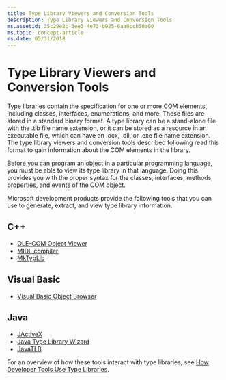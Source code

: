 ```yaml
---
title: Type Library Viewers and Conversion Tools
description: Type Library Viewers and Conversion Tools
ms.assetid: 35c29e2c-3ee3-4e73-b925-6aa0ccb50a00
ms.topic: concept-article
ms.date: 05/31/2018
---
```


# Type Library Viewers and Conversion Tools

Type libraries contain the specification for one or more COM elements, including classes, interfaces, enumerations, and more. These files are stored in a standard binary format. A type library can be a stand-alone file with the .tlb file name extension, or it can be stored as a resource in an executable file, which can have an .ocx, .dll, or .exe file name extension. The type library viewers and conversion tools described following read this format to gain information about the COM elements in the library.

Before you can program an object in a particular programming language, you must be able to view its type library in that language. Doing this provides you with the proper syntax for the classes, interfaces, methods, properties, and events of the COM object.

Microsoft development products provide the following tools that you can use to generate, extract, and view type library information.

## C++

-   [OLE-COM Object Viewer](ole-com-object-viewer.md)
-   [MIDL compiler](midl-compiler.md)
-   [MkTypLib](mktyplib-command-line-tool.md)

## Visual Basic

-   [Visual Basic Object Browser](visual-basic-object-browser.md)

## Java

-   [JActiveX](jactivex-command-line-tool.md)
-   [Java Type Library Wizard](java-type-library-wizard.md)
-   [JavaTLB](javatlb-command-line-tool.md)

For an overview of how these tools interact with type libraries, see [How Developer Tools Use Type Libraries](how-developer-tools-use-type-libraries.md).

 

 




